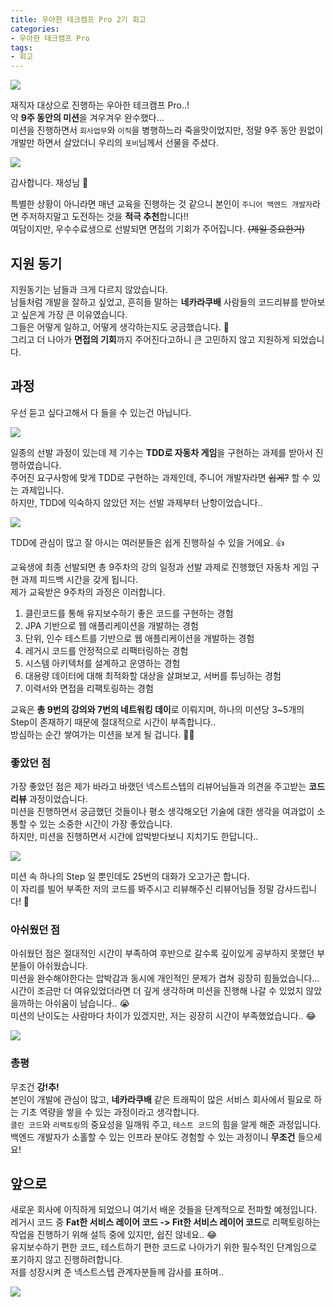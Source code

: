 ```yaml
---
title: 우아한 테크캠프 Pro 2기 회고
categories:
- 우아한 테크캠프 Pro
tags:
- 회고
---
```


![](/assets/images/posts/2021-08-18-woowahan-tech-camp-pro-remind/main.png)

재직자 대상으로 진행하는 우아한 테크캠프 Pro..!  
약 **9주 동안의 미션**을 겨우겨우 완수했다...  
미션을 진행하면서 `회사업무`와 `이직`을 병행하느라 죽을맛이었지만, 정말 9주 동안 원없이 개발만 하면서 살았더니 우리의 `포비`님께서 선물을 주셨다.  

![](/assets/images/posts/2021-08-18-woowahan-tech-camp-pro-remind/1.jpeg)

감사합니다. 재성님 🙏  

특별한 상황이 아니라면 매년 교육을 진행하는 것 같으니 본인이 `주니어 백엔드 개발자`라면 주저하지말고 도전하는 것을 **적극 추천**합니다!!  
여담이지만, 우수수료생으로 선발되면 면접의 기회가 주어집니다.  ~~(제일 중요한거)~~

## 지원 동기

지원동기는 남들과 크게 다르지 않았습니다.  
남들처럼 개발을 잘하고 싶었고, 흔히들 말하는 **네카라쿠배** 사람들의 코드리뷰를 받아보고 싶은게 가장 큰 이유였습니다.  
그들은 어떻게 일하고, 어떻게 생각하는지도 궁금했습니다. 🤔  
그리고 더 나아가 **면접의 기회**까지 주어진다고하니 큰 고민하지 않고 지원하게 되었습니다.  

## 과정

우선 듣고 싶다고해서 다 들을 수 있는건 아닙니다.

![](/assets/images/posts/common/안돼-놉.png)

일종의 선발 과정이 있는데 제 기수는 **TDD로 자동차 게임**을 구현하는 과제를 받아서 진행하였습니다.  
주어진 요구사항에 맞게 TDD로 구현하는 과제인데, 주니어 개발자라면 ~~쉽게?~~ 할 수 있는 과제입니다.  
하지만, TDD에 익숙하지 않았던 저는 선발 과제부터 난항이었습니다..  

![](/assets/images/posts/common/슬픈-오리.jpeg)

TDD에 관심이 많고 잘 아시는 여러분들은 쉽게 진행하실 수 있을 거에요. 👍  

교육생에 최종 선발되면 총 9주차의 강의 일정과 선발 과제로 진행했던 자동차 게임 구현 과제 피드백 시간을 갖게 됩니다.  
제가 교육받은 9주차의 과정은 이러합니다.  

1. 클린코드를 통해 유지보수하기 좋은 코드를 구현하는 경험
2. JPA 기반으로 웹 애플리케이션을 개발하는 경험
3. 단위, 인수 테스트를 기반으로 웹 애플리케이션을 개발하는 경험
4. 레거시 코드를 안정적으로 리팩터링하는 경험
5. 시스템 아키텍처를 설계하고 운영하는 경험
6. 대용량 데이터에 대해 최적화할 대상을 살펴보고, 서버를 튜닝하는 경험
7. 이력서와 면접을 리팩토링하는 경험

교육은 **총 9번의 강의와 7번의 네트워킹 데이**로 이뤄지며, 하나의 미션당 3~5개의 Step이 존재하기 때문에 절대적으로 시간이 부족합니다..  
방심하는 순간 쌓여가는 미션을 보게 될 겁니다. 😮‍💨  

### 좋았던 점

가장 좋았던 점은 제가 바라고 바랬던 넥스트스텝의 리뷰어님들과 의견을 주고받는 **코드리뷰** 과정이었습니다.  
미션을 진행하면서 궁금했던 것들이나 평소 생각해오던 기술에 대한 생각을 여과없이 소통할 수 있는 소중한 시간이 가장 좋았습니다.  
하지만, 미션을 진행하면서 시간에 압박받다보니 지치기도 한답니다..  

![](/assets/images/posts/2021-08-18-woowahan-tech-camp-pro-remind/2.png)

미션 속 하나의 Step 일 뿐인데도 25번의 대화가 오고가곤 합니다.  
이 자리를 빌어 부족한 저의 코드를 봐주시고 리뷰해주신 리뷰어님들 정말 감사드립니다! 🙏  

### 아쉬웠던 점

아쉬웠던 점은 절대적인 시간이 부족하여 후반으로 갈수록 깊이있게 공부하지 못했던 부분들이 아쉬웠습니다.  
미션을 완수해야한다는 압박감과 동시에 개인적인 문제가 겹쳐 굉장히 힘들었습니다...  
시간이 조금만 더 여유있었더라면 더 깊게 생각하며 미션을 진행해 나갈 수 있었지 않았을까하는 아쉬움이 남습니다.. 😭  
미션의 난이도는 사람마다 차이가 있겠지만, 저는 굉장히 시간이 부족했었습니다.. 😂  

![](/assets/images/posts/common/죽겠어요-김혜수.png)

### 총평

무조건 **강!추!**  
본인이 개발에 관심이 많고, **네카라쿠배** 같은 트래픽이 많은 서비스 회사에서 필요로 하는 기초 역량을 쌓을 수 있는 과정이라고 생각합니다.  
`클린 코드`와 `리팩토링`의 중요성을 일깨워 주고, `테스트 코드`의 힘을 알게 해준 과정입니다.  
백엔드 개발자가 소홀할 수 있는 인프라 분야도 경험할 수 있는 과정이니 **무조건** 들으세요!  

## 앞으로

새로운 회사에 이직하게 되었으니 여기서 배운 것들을 단계적으로 전파할 예정입니다.  
레거시 코드 중 **Fat한 서비스 레이어 코드 -> Fit한 서비스 레이어 코드**로 리팩토링하는 작업을 진행하기 위해 설득 중에 있지만, 쉽진 않네요.. 😂  
유지보수하기 편한 코드, 테스트하기 편한 코드로 나아가기 위한 필수적인 단계임으로 포기하지 않고 진행하려합니다.  
저를 성장시켜 준 넥스트스텝 관계자분들께 감사를 표하며..  

![](/assets/images/posts/common/일론머스크.jpg)
